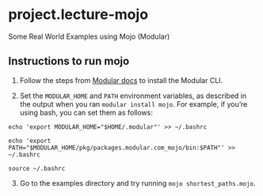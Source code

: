 # project.lecture-mojo
Some Real World Examples using Mojo (Modular)

## Instructions to run mojo

1. Follow the steps from [Modular docs](https://docs.modular.com/mojo/manual/get-started/index.html#install-mojo) to install the Modular CLI.

2. Set the `MODULAR_HOME` and `PATH` environment variables, as described in the output when you ran `modular install mojo`. For example, if you’re using bash, you can set them as follows:
```
echo 'export MODULAR_HOME="$HOME/.modular"' >> ~/.bashrc

echo 'export PATH="$MODULAR_HOME/pkg/packages.modular.com_mojo/bin:$PATH"' >> ~/.bashrc

source ~/.bashrc
```

3. Go to the examples directory and try running `mojo shortest_paths.mojo`.
